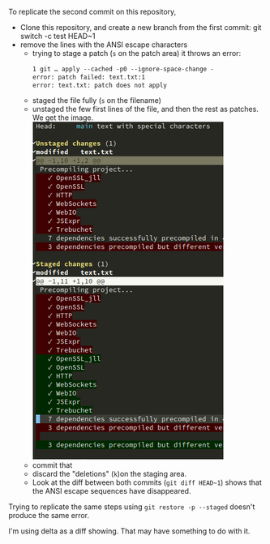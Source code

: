To replicate the second commit on this repository,

- Clone this repository, and create a new branch from the first commit: git switch -c test HEAD~1
- remove the lines with the ANSI escape characters
  - trying to stage a patch (`s` on the patch area) it throws an error:
      ```
      1 git … apply --cached -p0 --ignore-space-change -
      error: patch failed: text.txt:1
      error: text.txt: patch does not apply
      ```
  - staged the file fully (`s` on the filename)
  - unstaged the few first lines of the file, and then the rest as patches. We get the image.
    ![](./staged_and_unstaged.png)
  - commit that
  - discard the "deletions" (`k`)on the staging area.
  - Look at the diff between both commits (`git diff HEAD~1`) shows that the ANSI escape sequences have disappeared.

Trying to replicate the same steps using `git restore -p --staged` doesn't produce the same error.

I'm using delta as a diff showing. That may have something to do with it.

